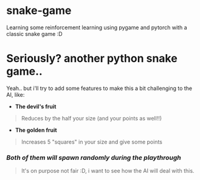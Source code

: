 # snake-game

Learning some reinforcement learning using pygame and pytorch with a classic snake game :D

# Seriously? another python snake game..

Yeah.. but i'll try to add some features to make this a bit challenging to the AI, like:

* **The devil's fruit**
>Reduces by the half your size (and your points as well!!)

* **The golden fruit**
>Increases 5 "squares" in your size and give some points

### *Both of them will spawn randomly during the playthrough*

>It's on purpose not fair :D, i want to see how the AI will deal with this.
